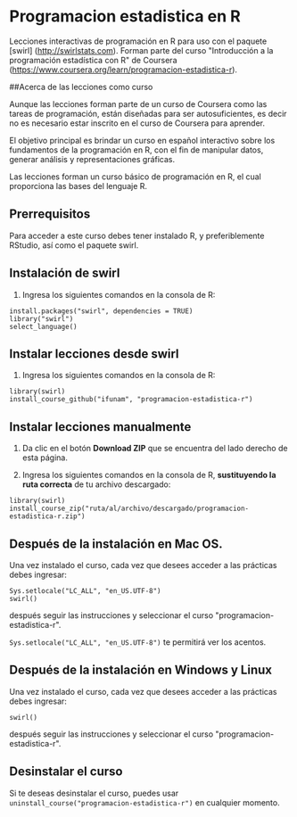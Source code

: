 # Programacion estadistica en R

Lecciones interactivas de programación en R para uso con el paquete [swirl] (http://swirlstats.com). Forman parte del curso "Introducción a la programación estadística con R" de Coursera (https://www.coursera.org/learn/programacion-estadistica-r).


##Acerca de las lecciones como curso

Aunque las lecciones forman parte de un curso de Coursera como las tareas de programación, están diseñadas para ser autosuficientes, es decir no es necesario estar inscrito en el curso de Coursera para aprender.

El objetivo principal es brindar un curso en español interactivo sobre los fundamentos de la programación en R, con el fin de manipular datos, generar análisis y representaciones gráficas.

Las lecciones forman un curso básico de programación en R, el cual proporciona las bases del lenguaje R.



## Prerrequisitos

Para acceder a este curso debes tener instalado R, y preferiblemente RStudio, así como el paquete swirl.



## Instalación de swirl

1) Ingresa los siguientes comandos en la consola de R:

```
install.packages("swirl", dependencies = TRUE)
library("swirl")
select_language()
```


## Instalar lecciones desde swirl

1) Ingresa los siguientes comandos en la consola de R:

```
library(swirl)
install_course_github("ifunam", "programacion-estadistica-r")
```



## Instalar lecciones manualmente

1) Da clic en el botón **Download ZIP** que se encuentra del lado derecho de esta página.

2) Ingresa los siguientes comandos en la consola de R, **sustituyendo la ruta correcta** de tu archivo descargado:

```
library(swirl)
install_course_zip("ruta/al/archivo/descargado/programacion-estadistica-r.zip")
```

## Después de la instalación en Mac OS.

Una vez instalado el curso, cada vez que desees acceder a las prácticas debes ingresar:

```
Sys.setlocale("LC_ALL", "en_US.UTF-8")
swirl()
```

después seguir las instrucciones y seleccionar el curso "programacion-estadistica-r".

```Sys.setlocale("LC_ALL", "en_US.UTF-8")``` te permitirá ver los acentos.



## Después de la instalación en Windows y Linux

Una vez instalado el curso, cada vez que desees acceder a las prácticas debes ingresar:

```
swirl()
```

después seguir las instrucciones y seleccionar el curso "programacion-estadistica-r".



## Desinstalar el curso

Si te deseas desinstalar el curso, puedes usar `uninstall_course("programacion-estadistica-r")` en cualquier momento.
